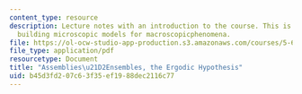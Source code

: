 ```yaml
---
content_type: resource
description: Lecture notes with an introduction to the course. This is a course in
  building microscopic models for macroscopicphenomena.
file: https://ol-ocw-studio-app-production.s3.amazonaws.com/courses/5-62-physical-chemistry-ii-spring-2008/b45d3fd207c63f35ef1988dec2116c77_01_562ln08.pdf
file_type: application/pdf
resourcetype: Document
title: "Assemblies\u21D2Ensembles, the Ergodic Hypothesis"
uid: b45d3fd2-07c6-3f35-ef19-88dec2116c77
---
```

